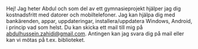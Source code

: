 Hej! Jag heter Abdul och som del av ett gymnasieprojekt hjälper jag dig kostnadsfritt med datorer och mobiltelefoner. Jag kan hjälpa dig med bankärenden, appar, uppdateringar, installera/uppdatera Windows, Android, i princip vad som helst. Du kan skicka ett mail till mig på [abdulhussein.zahidi@gmail.com](mailto:abdulhussein.zahidi@gmail.com). Antingen kan jag svara dig på mail eller kan vi mötas på t.ex. biblioteket.
